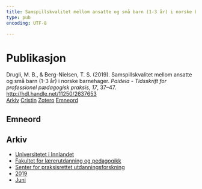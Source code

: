 ```yaml
---
title: Samspillskvalitet mellom ansatte og små barn (1-3 år) i norske barnehager
type: pub
encoding: UTF-8

---
```

<h1>Publikasjon</h1>
<article id="csl-bib-container-7FHJUCL2" class="csl-bib-container">
  <div class="csl-bib-body"> <div class="csl-entry">Drugli, M. B., &#38; Berg-Nielsen, T. S. (2019). Samspillskvalitet mellom ansatte og små barn (1-3 år) i norske barnehager. <i>Paideia - Tidsskrift for professionel pædagogisk praksis</i>, <i>17</i>, 37–47. <a href="http://hdl.handle.net/11250/2637653">http://hdl.handle.net/11250/2637653</a></div> </div>
  <div class="csl-bib-buttons">
    <a href="#taxonomy-article-7FHJUCL2" alt="archive" class="csl-bib-button">Arkiv</a>
    <a href="https://app.cristin.no/results/show.jsf?id=1704604" alt="Cristin" class="csl-bib-button">Cristin</a>
    <a href="http://zotero.org/groups/5881554/items/7FHJUCL2" alt="Zotero" class="csl-bib-button">Zotero</a>
    <a href="#keywords-article-7FHJUCL2" alt="keywords" class="csl-bib-button">Emneord</a>
  </div>
  <div id="csl-bib-meta-container-7FHJUCL2"></div>
</article>
<div id="csl-bib-meta-7FHJUCL2" class="csl-bib-meta">
  <article id="keywords-article-7FHJUCL2" class="keywords-article">
    <h1>Emneord</h1>
    
  </article>
  <article id="taxonomy-article-7FHJUCL2" class="taxonomy-article">
    <h1>Arkiv</h1>
    <ul>
      <li>
        <a href="/nn/archive/?key=3DCRN523">Universitetet i Innlandet</a>
      </li>
      <li>
        <a href="/nn/archive/?key=WYNZA47F">Fakultet for lærerutdanning og pedagogikk</a>
      </li>
      <li>
        <a href="/nn/archive/?key=G3SEU2Z2">Senter for praksisrettet utdanningsforskning</a>
      </li>
      <li>
        <a href="/nn/archive/?key=Y8K9DIAA">2019</a>
      </li>
      <li>
        <a href="/nn/archive/?key=NGJNM9VL">Juni</a>
      </li>
    </ul>
  </article>
</div>

